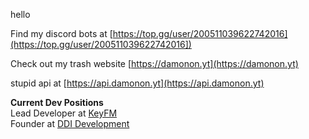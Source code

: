 hello

Find my discord bots at [https://top.gg/user/200511039622742016](https://top.gg/user/200511039622742016])

Check out my trash website [https://damonon.yt](https://damonon.yt)

stupid api at [https://api.damonon.yt](https://api.damonon.yt)

**Current Dev Positions**  
Lead Developer at [KeyFM](https://keyfm.net)  
Founder at [DDI Development](https://ddidevelopment.com)
